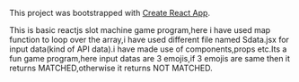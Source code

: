 This project was bootstrapped with [Create React App](https://github.com/facebook/create-react-app).

This is basic reactjs slot machine game program,here i have used map function to loop over the array,i have used different file named Sdata.jsx for input data(kind of API data).i have made use of components,props etc.Its a fun game program,here input datas are 3 emojis,if 3 emojis are same then it returns MATCHED,otherwise it returns NOT MATCHED.


